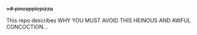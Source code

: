 <del> ># pineapplepizza </del>
  
This repo describes WHY YOU MUST AVOID THIS HEINOUS AND AWFUL CONCOCTION...
